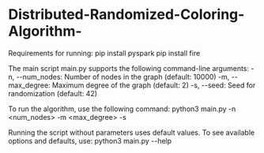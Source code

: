 # Distributed-Randomized-Coloring-Algorithm-

Requirements for running:
pip install pyspark
pip install fire 

The main script main.py supports the following command-line arguments:
-n, --num_nodes: Number of nodes in the graph (default: 10000)
-m, --max_degree: Maximum degree of the graph (default: 2)
-s, --seed: Seed for randomization (default: 42)

To run the algorithm, use the following command:
  python3 main.py -n <num_nodes> -m <max_degree> -s <seed>


Running the script without parameters uses default values. To see available options and defaults, use:
  python3 main.py --help



